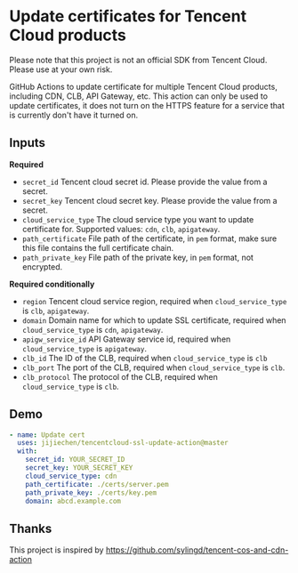 # Update certificates for Tencent Cloud products

Please note that this project is not an official SDK from Tencent Cloud. Please use at your own risk.

GitHub Actions to update certificate for multiple Tencent Cloud products, including CDN, CLB, API Gateway, etc. This action can only be used to update certificates, it does not turn on the HTTPS feature for a service that is currently don't have it turned on. 

## Inputs

**Required**

- `secret_id` Tencent cloud secret id. Please provide the value from a secret.
- `secret_key` Tencent cloud secret key. Please provide the value from a secret.
- `cloud_service_type` The cloud service type you want to update certificate for. Supported values: `cdn`, `clb`, `apigateway`.
- `path_certificate` File path of the certificate, in `pem` format, make sure this file contains the full certificate chain.
- `path_private_key` File path of the private key, in `pem` format, not encrypted.

**Required conditionally**

- `region` Tencent cloud service region, required when `cloud_service_type` is `clb`, `apigateway`.
- `domain` Domain name for which to update SSL certificate, required when `cloud_service_type` is `cdn`, `apigateway`.
- `apigw_service_id` API Gateway service id, required when `cloud_service_type` is `apigateway`.
- `clb_id` The ID of the CLB, required when `cloud_service_type` is `clb`
- `clb_port` The port of the CLB, required when `cloud_service_type` is `clb`.
- `clb_protocol` The protocol of the CLB, required when `cloud_service_type` is `clb`.

## Demo

```yaml
- name: Update cert
  uses: jijiechen/tencentcloud-ssl-update-action@master
  with:
    secret_id: YOUR_SECRET_ID
    secret_key: YOUR_SECRET_KEY
    cloud_service_type: cdn
    path_certificate: ./certs/server.pem
    path_private_key: ./certs/key.pem
    domain: abcd.example.com
```

## Thanks

This project is inspired by https://github.com/sylingd/tencent-cos-and-cdn-action